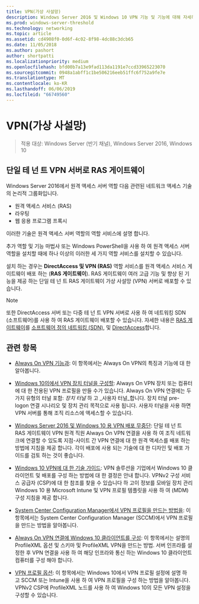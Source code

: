 ```yaml
---
title: VPN(가상 사설망)
description: Windows Server 2016 및 Windows 10 VPN 기능 및 기능에 대해 자세히 알아보려면이 항목에서는 사용할 수 있습니다.
ms.prod: windows-server-threshold
ms.technology: networking
ms.topic: article
ms.assetid: cd4908f0-0d6f-4c02-8f98-4dc88c3dcb65
ms.date: 11/05/2018
ms.author: pashort
author: shortpatti
ms.localizationpriority: medium
ms.openlocfilehash: bfd00b7a13e9fad113da1191e7ccd33965223070
ms.sourcegitcommit: 0948a1abff1c1be506216eeb51ffc6f752a9fe7e
ms.translationtype: MT
ms.contentlocale: ko-KR
ms.lasthandoff: 06/06/2019
ms.locfileid: "66749560"
---
```

# <a name="virtual-private-networking-vpn"></a>VPN(가상 사설망)

>적용 대상: Windows Server (반기 채널), Windows Server 2016, Windows 10

## <a name="ras-gateway-as-a-single-tenant-vpn-server"></a>단일 테 넌 트 VPN 서버로 RAS 게이트웨이

Windows Server 2016에서 원격 액세스 서버 역할 다음 관련된 네트워크 액세스 기술의 논리적 그룹화입니다.

- 원격 액세스 서비스 (RAS)
- 라우팅
- 웹 응용 프로그램 프록시

이러한 기술은 원격 액세스 서버 역할의 역할 서비스에 설명 합니다.

추가 역할 및 기능 마법사 또는 Windows PowerShell을 사용 하 여 원격 액세스 서버 역할을 설치할 때에 하나 이상의 이러한 세 가지 역할 서비스를 설치할 수 있습니다.

설치 하는 경우는 **DirectAccess 및 VPN (RAS)** 역할 서비스를 원격 액세스 서비스 게이트웨이 배포 하는 (**RAS 게이트웨이**). RAS 게이트웨이 여러 고급 기능 및 향상 된 기능을 제공 하는 단일 테 넌 트 RAS 게이트웨이 가상 사설망 (VPN) 서버로 배포할 수 있습니다.

>[!NOTE]
>또한 DirectAccess 서버 또는 다중 테 넌 트 VPN 서버로 사용 하 여 네트워킹 SDN (소프트웨어)를 사용 하 여 RAS 게이트웨이 배포할 수 있습니다. 자세한 내용은 [RAS 게이트웨이](https://docs.microsoft.com/windows-server/remote/remote-access/ras-gateway/ras-gateway)를 [소프트웨어 정의 네트워킹 (SDN)](https://docs.microsoft.com/windows-server/networking/sdn/software-defined-networking), 및 [DirectAccess](https://docs.microsoft.com/windows-server/remote/remote-access/directaccess/directaccess)합니다.

## <a name="related-topics"></a>관련 항목
- [Always On VPN 기능과](vpn-map-da.md): 이 항목에서는 Always On VPN의 특징과 기능에 대 한 알아봅니다. 

- [Windows 10의에서 VPN 장치 터널을 구성할](vpn-device-tunnel-config.md): Always On VPN 장치 또는 컴퓨터에 대 한 전용된 VPN 프로필을 만들 수가 있습니다. Always On VPN 연결에는 두 가지 유형의 터널 포함: _장치 터널_ 하 고 _사용자 터널_합니다. 장치 터널 pre-logon 연결 시나리오 및 장치 관리 목적으로 사용 됩니다. 사용자 터널을 사용 하면 VPN 서버를 통해 조직 리소스에 액세스할 수 있습니다.

- [Windows Server 2016 및 Windows 10 용 VPN 배포 무중단](always-on-vpn/deploy/always-on-vpn-deploy.md): 단일 테 넌 트 RAS 게이트웨이 VPN 원격 직원 Always On VPN 연결을 사용 하 여 조직 네트워크에 연결할 수 있도록 지점-사이트 간 VPN 연결에 대 한 원격 액세스를 배포 하는 방법에 지침을 제공 합니다. 각이 배포에 사용 되는 기술에 대 한 디자인 및 배포 가이드를 검토 하는 것이 좋습니다.

- [Windows 10 VPN에 대 한 기술 가이드](https://docs.microsoft.com/windows/access-protection/vpn/vpn-guide): VPN 솔루션을 기업에서 Windows 10 클라이언트 및 배포를 구성 하는 방법에 대 한 결정은 안내 합니다. VPNv2 구성 서비스 공급자 (CSP)에 대 한 참조를 찾을 수 있습니다 하 고이 정보를 모바일 장치 관리 Windows 10 용 Microsoft Intune 및 VPN 프로필 템플릿을 사용 하 여 (MDM) 구성 지침을 제공 합니다.

- [System Center Configuration Manager에서 VPN 프로필을 만드는 방법을](https://docs.microsoft.com/sccm/protect/deploy-use/create-vpn-profiles): 이 항목에서는 System Center Configuration Manager (SCCM)에서 VPN 프로필을 만드는 방법을 알아봅니다.

- [Always On VPN 연결에 Windows 10 클라이언트를 구성](https://docs.microsoft.com/windows-server/remote/remote-access/vpn/always-on-vpn/deploy/vpn-deploy-client-vpn-connections): 이 항목에서는 설명의 ProfileXML 옵션 및 스키마 및 ProfileXML VPN을 만드는 방법. 서버 인프라를 설정한 후 VPN 연결을 사용 하 여 해당 인프라와 통신 하는 Windows 10 클라이언트 컴퓨터를 구성 해야 합니다.

- [VPN 프로필 옵션](https://docs.microsoft.com/windows/access-protection/vpn/vpn-profile-options): 이 항목에서는 Windows 10에서 VPN 프로필 설정에 설명 하 고 SCCM 또는 Intune을 사용 하 여 VPN 프로필을 구성 하는 방법을 알아봅니다. VPNv2 CSP에 ProfileXML 노드를 사용 하 여 Windows 10의 모든 VPN 설정을 구성할 수 있습니다.

